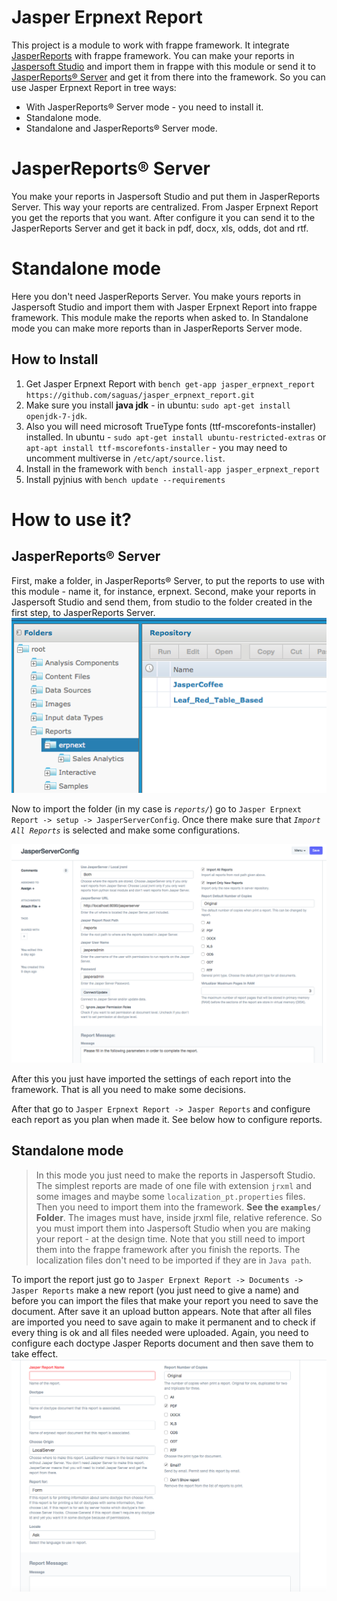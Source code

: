 
Jasper Erpnext Report
=============================
This project is a module to work with frappe framework. It integrate [JasperReports](http://community.jaspersoft.com/project/jasperreports-library) with frappe framework.
You can make your reports in [Jaspersoft Studio](http://community.jaspersoft.com/project/jaspersoft-studio) and import them in frappe with this module or send it to [JasperReports® Server](http://community.jaspersoft.com/project/jasperreports-server) and get it from there into the framework.
So you can use Jasper Erpnext Report in tree ways:

 - With JasperReports® Server mode - you need to install it.
 - Standalone mode.
 - Standalone and JasperReports® Server mode.
 
JasperReports® Server
=======
You make your reports in Jaspersoft Studio and put them in JasperReports Server. This way your reports are centralized. From Jasper Erpnext Report you get the reports that you want. After configure it you can send it to the JasperReports Server and get it back in pdf, docx,  xls, odds, dot and rtf. 

Standalone mode
==========
Here you don't need JasperReports Server. You make yours reports in Jaspersoft Studio and import them with Jasper Erpnext Report into frappe framework.
This module make the reports when asked to. In Standalone mode you can make more reports than in JasperReports Server mode.

How to Install
--------------

 1. Get Jasper Erpnext Report with `bench get-app jasper_erpnext_report https://github.com/saguas/jasper_erpnext_report.git`
 2.  Make sure you install **java jdk** - in ubuntu: `sudo apt-get install openjdk-7-jdk`.
 3.  Also you will need microsoft TrueType fonts (ttf-mscorefonts-installer) installed. In ubuntu - `sudo apt-get install ubuntu-restricted-extras` or `apt-apt install ttf-mscorefonts-installer` - you may need to uncomment multiverse in `/etc/apt/source.list`.
 4. Install in the framework with `bench install-app jasper_erpnext_report` 
 5. Install pyjnius with `bench update --requirements` 

How to use it?
==============

JasperReports® Server
---------------------
First, make a folder, in JasperReports® Server, to put the reports to use with this module - name it, for instance, erpnext.
Second, make your reports in Jaspersoft Studio and send them, from studio to the folder created in the first step, to JasperReports Server. 
![enter image description here](readmeimg/jasperserver_folder.png)

Now to import the folder (in my case is *`reports/`*) go to `Jasper Erpnext Report -> setup -> JasperServerConfig`. Once there make sure that *`Import All Reports`* is selected and make some configurations.

![enter image description here](readmeimg/jasperserverconfig.png)

After this you just have imported the settings of each report into the framework. That is all you need to make some decisions.

After that go to `Jasper Erpnext Report -> Jasper Reports` and configure each report as you plan when made it. See below how to configure reports.

Standalone mode
---------------

>In this mode you just need to make the reports in Jaspersoft Studio. The simplest reports are made of one file with extension `jrxml` and some images and maybe some `localization_pt.properties` files. 
>Then you need to import them into the framework. **See the `examples/` Folder**. The images must have, inside jrxml file, relative reference. So you must import them into Jaspersoft Studio when you are making your report - at the design time. Note that you still need to import them into the frappe framework after you finish the reports.
The localization files don't need to be imported if they are in `Java path`.

To import the report just go to `Jasper Erpnext Report -> Documents -> Jasper Reports` make a new report (you just need to give a name) and before you can import the files that make your report you need to save the document. After save it an upload button appears. Note that after all files are imported you need to save again to make it permanent and to check if every thing is ok and all files needed were uploaded.
Again, you need to configure each doctype Jasper Reports document and then save them to take effect.
![enter image description here](readmeimg/jasper_new_report.png)
